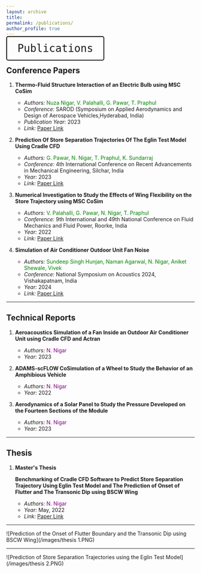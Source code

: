 ```yaml
---
layout: archive
title: 
permalink: /publications/
author_profile: true
---
```

<kbd style="font-size: 2em; padding: 0.5em 1em; border: 2px solid #000; border-radius: 5px;">Publications</kbd>

## Conference Papers

1. **Thermo-Fluid Structure Interaction of an Electric Bulb using MSC CoSim**
   - *Authors:* <span style="color: green;">Nuza Nigar, V. Palahalli, G. Pawar, T. Praphul</span>
   - *Conference:* SAROD (Symposium on Applied Aerodynamics and Design of Aerospace Vehicles,Hyderabad, India)
   - *Publication Year:* 2023
   - *Link:* [Paper Link](https://drive.google.com/file/d/1KMYm4BYeMNOBViJ0SuU96mo9-1NdbSuE/view?usp=sharing)

2. **Prediction Of Store Separation Trajectories Of The Eglin Test Model Using Cradle CFD**
   - *Authors:* <span style="color: green;">G. Pawar, N. Nigar, T. Praphul, K. Sundarraj</span>
   - *Conference:* 4th International Conference on Recent Advancements in Mechanical Engineering, Silchar, India
   - *Year:* 2023
   - *Link:* [Paper Link](https://drive.google.com/file/d/10wZ1xBLGxi0vLlwZvn4I_i7OPzMm8ZVW/view?usp=sharing)

3. **Numerical Investigation to Study the Effects of Wing Flexibility on the Store Trajectory using MSC CoSim**
   - *Authors:* <span style="color: green;">V. Palahalli, G. Pawar, N. Nigar, T. Praphul</span>
   - *Conference:* 9th International and 49th National Conference on Fluid Mechanics and Fluid Power, Roorke, India
   - *Year:* 2022
   - *Link:* [Paper Link](https://drive.google.com/file/d/1ucx_eYEUV4-YVnd72xhoE30V3ySypOjs/view?usp=sharing)
     
4. **Simulation of Air Conditioner Outdoor Unit Fan Noise**

    - *Authors:* <span style="color: green;">Sundeep Singh Hunjan, Naman Agarwal, N. Nigar, Aniket Shewale, Vivek</span>
    - *Conference:* National Symposium on Acoustics 2024, Vishakapatnam, India
    - *Year:* 2024
    - *Link:* [Paper Link](https://drive.google.com/file/d/1DA37XHO7yAugllUuHQlxG35rTzL4OKZH/view?usp=sharing)

---

## Technical Reports

1. **Aeroacoustics Simulation of a Fan Inside an Outdoor Air Conditioner Unit using Cradle CFD and Actran**
   - *Authors:* <span style="color: purple;">N. Nigar</span>
   - *Year:* 2023


2. **ADAMS-scFLOW CoSimulation of a Wheel to Study the Behavior of an Amphibious Vehicle**
   - *Authors:* <span style="color: purple;">N. Nigar</span>
   - *Year:* 2022

3. **Aerodynamics of a Solar Panel to Study the Pressure Developed on the Fourteen Sections of the Module**
   - *Authors:* <span style="color: purple;">N. Nigar</span>
   - *Year:* 2023

---

## Thesis

1. **Master's Thesis**
   
   **Benchmarking of Cradle CFD Software to Predict Store Separation Trajectory Using Eglin Test Model and The Prediction of Onset of Flutter and The Transonic Dip using BSCW Wing**
   - *Authors:* <span style="color: purple;">N. Nigar</span>
   - *Year:* May, 2022
   - *Link:* [Paper Link](https://docs.google.com/document/d/1F6-tzvG7qZTbxIMaGrHi4lOS5JZ0UP5n/edit?usp=sharing&ouid=115249795474572938960&rtpof=true&sd=true)

---
![Prediction of the Onset of Flutter Boundary and the Transonic Dip using BSCW Wing](/images/thesis 1.PNG)

---
![Prediction of Store Separation Trajectories using the Eglin Test Model](/images/thesis 2.PNG)


